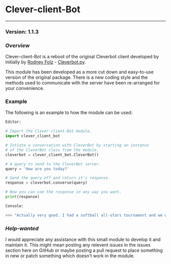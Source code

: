 # Clever-client-Bot

---

### Version: 1.1.3


### *Overview*
Clever-client-Bot is a reboot of the original Cleverbot client developed by initially by [Rodney Folz](https://github.com/folz/) - [Cleverbot.py](http://github.com/folz/cleverbot.py).

This module has been developed as a more cut down and easy-to-use version of the original package. There is a new coding style and the methods used to communicate with the server have been re-arranged for your convenience.

### Example

The following is an example to how the module can be used:
```python
Editor:

# Import the Clever-client-Bot module.
import clever_client_bot

# Intiate a conversation with CleverBot by starting an instance
# of the CleverBot class from the module.
cleverbot = clever_client_bot.CleverBot()

# A query to send to the CleverBot server.
query = 'How are you today?'

# Send the query off and return it's response.
response = cleverbot.converse(query)

# Now you can use the response in any way you want.
print(response)

Console:

>>> "Actually very good. I had a softball all-stars tournament and we won. I am so happy. We had pizza after the game by the way."  
```



### *Help-wanted*
I would appreciate any assistance with this small module to develop it and maintain it. This might mean posting any relevent issues in the issues section here on GitHub or maybe posting a pull request to place something in new or patch something which doesn't work in the module.
